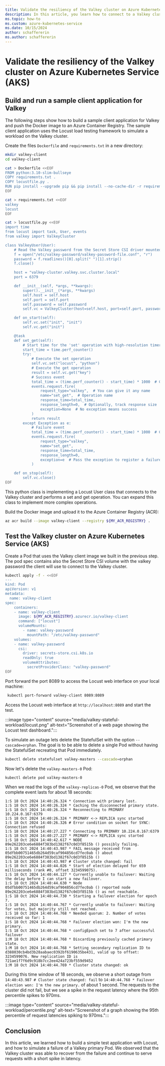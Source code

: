```yaml
---
title: Validate the resiliency of the Valkey cluster on Azure Kubernetes Service (AKS)
description: In this article, you learn how to connect to a Valkey cluster on Azure Kubernetes Service (AKS) using the Kubernetes stateful framework.
ms.topic: how-to
ms.custom: azure-kubernetes-service
ms.date: 10/15/2024
author: schaffererin
ms.author: schaffererin
---
```


# Validate the resiliency of the Valkey cluster on Azure Kubernetes Service (AKS)

## Build and run a sample client application for Valkey

The following steps show how to build a sample client application for Valkey and push the Docker image to an Azure Container Registry.
The sample client application uses the Locust load testing framework to simulate a workload on the Valkey cluster.

Create the files `Dockerfile` and `requirements.txt` in a new directory:

```bash
mkdir valkey-client
cd valkey-client

cat > Dockerfile <<EOF
FROM python:3.10-slim-bullseye
COPY requirements.txt .
COPY locustfile.py .
RUN pip install --upgrade pip && pip install --no-cache-dir -r requirements.txt
EOF

cat > requirements.txt <<EOF
valkey
locust
EOF

cat > locustfile.py <<EOF
import time
from locust import task, User, events
from valkey import ValkeyCluster

class ValkeyUser(User):
    # Read the Valkey password from the Secret Store CSI driver mounted file
    f = open("/etc/valkey-password/valkey-password-file.conf", "r")
    password = f.readlines()[0].split(" ")[1].strip()
    f.close()

    host = "valkey-cluster.valkey.svc.cluster.local"
    port = 6379

    def __init__(self, *args, **kwargs):
        super().__init__(*args, **kwargs)
        self.host = self.host
        self.port = self.port
        self.password = self.password
        self.vc = ValkeyCluster(host=self.host, port=self.port, password=self.password, username="default")

    def on_start(self):
        self.vc.set("init", "init")
        self.vc.get("init")

    @task
    def set_get(self):
        # Start time for the 'set' operation with high-resolution timer
        start_time = time.perf_counter()
        try:
            # Execute the set operation
            self.vc.set("locust", "python")
            # Execute the get operation
            result = self.vc.get("key")
            # Success event
            total_time = (time.perf_counter() - start_time) * 1000  # Convert to milliseconds
            events.request.fire(
                request_type="valkey",  # You can give it any name
                name="set_get",  # Operation name
                response_time=total_time,
                response_length=0,  # Optionally, track response size
                exception=None  # No exception means success
            )
            return result
        except Exception as e:
            # Failure event
            total_time = (time.perf_counter() - start_time) * 1000  # Convert to milliseconds
            events.request.fire(
                request_type="valkey",
                name="set_get",
                response_time=total_time,
                response_length=0,
                exception=e  # Pass the exception to register a failure
            )

    def on_stop(self):
        self.vc.close()
EOF
```

This python class is implementing a Locust User class that connects to the Valkey cluster and performs a set and get operation.
You can expand this class to implement more complex operations.

Build the Docker image and upload it to the Azure Container Registry (ACR):

```bash
az acr build --image valkey-client --registry ${MY_ACR_REGISTRY} .
```

## Test the Valkey cluster on Azure Kubernetes Service (AKS)

Create a Pod that uses the Valkey client image we built in the previous step.
The pod spec contains also the Secret Store CSI volume with the valkey password the client will use to connect to the Valkey cluster.

```bash
kubectl apply -f - <<EOF
---
kind: Pod
apiVersion: v1
metadata:
  name: valkey-client
spec:
    containers:
    - name: valkey-client
      image: ${MY_ACR_REGISTRY}.azurecr.io/valkey-client
      command: ["locust"]
      volumeMounts:
        - name: valkey-password
          mountPath: "/etc/valkey-password"
    volumes:
    - name: valkey-password
      csi:
        driver: secrets-store.csi.k8s.io
        readOnly: true
        volumeAttributes:
          secretProviderClass: "valkey-password"
EOF
```

Port forward the port 8089 to access the Locust web interface on your local machine:
```bash
 kubectl port-forward valkey-client 8089:8089
 ```

Access the Locust web interface at `http://localhost:8089` and start the test.

:::image type="content" source="media/valkey-stateful-workload/locust.png" alt-text="Screenshot of a web page showing the Locust test dashboard.":::


To simulate an outage lets delete the StatefulSet with the option `--cascade=orphan`.
The goal is to be able to delete a single Pod without having the StatefulSet recreating that Pod immediately.

```bash
kubectl delete statefulset valkey-masters --cascade=orphan
```
Now let's delete the `valkey-masters-0` Pod:

```bash
kubectl delete pod valkey-masters-0
```

When we read the logs of the `valkey-replicas-0` Pod, we observe that the complete event lasts for about 18 seconds:

```
1:S 18 Oct 2024 14:40:26.324 * Connection with primary lost.
1:S 18 Oct 2024 14:40:26.324 * Caching the disconnected primary state.
1:S 18 Oct 2024 14:40:26.324 * Reconnecting to PRIMARY 10.224.0.167:6379
1:S 18 Oct 2024 14:40:26.324 * PRIMARY <-> REPLICA sync started
1:S 18 Oct 2024 14:40:26.326 # Error condition on socket for SYNC: Connection refused
1:S 18 Oct 2024 14:40:27.227 * Connecting to PRIMARY 10.224.0.167:6379
1:S 18 Oct 2024 14:40:27.227 * PRIMARY <-> REPLICA sync started
1:S 18 Oct 2024 14:40:42.617 * NODE 89e262203ce6e6884f383bd1382f67c0d3f8515b () possibly failing.
1:S 18 Oct 2024 14:40:43.987 * FAIL message received from 05dfbb00751465db264d59caf904856cd7fec0ab () about 89e262203ce6e6884f383bd1382f67c0d3f8515b ()
1:S 18 Oct 2024 14:40:43.987 # Cluster state changed: fail
1:S 18 Oct 2024 14:40:44.026 * Start of election delayed for 659 milliseconds (rank #0, offset 3234599075).
1:S 18 Oct 2024 14:40:44.127 * Currently unable to failover: Waiting the delay before I can start a new failover.
1:S 18 Oct 2024 14:40:44.630 * Node 05dfbb00751465db264d59caf904856cd7fec0ab () reported node 89e262203ce6e6884f383bd1382f67c0d3f8515b () as not reachable.
1:S 18 Oct 2024 14:40:44.730 * Starting a failover election for epoch 7.
1:S 18 Oct 2024 14:40:44.767 * Currently unable to failover: Waiting for votes, but majority still not reached.
1:S 18 Oct 2024 14:40:44.768 * Needed quorum: 2. Number of votes received so far: 1
1:S 18 Oct 2024 14:40:44.768 * Failover election won: I'm the new primary.
1:S 18 Oct 2024 14:40:44.768 * configEpoch set to 7 after successful failover
1:M 18 Oct 2024 14:40:44.768 * Discarding previously cached primary state.
1:M 18 Oct 2024 14:40:44.768 * Setting secondary replication ID to d388030cb4bd3b28aabaec0392bf6190635be431, valid up to offset: 3234599076. New replication ID is 721ae1f7f6d9c918b7cc2ee424a723bf559d9452
1:M 18 Oct 2024 14:40:44.769 * Cluster state changed: ok
```

During this time window of 18 seconds, we observe a short outage from ` 14:40:43.987 # Cluster state changed: fail` to `14:40:44.768 * Failover election won: I'm the new primary.` of about 1 second. The requests to the cluster did not fail, but we see a spike in the request latency where the 95th percentile spikes to 970ms.

:::image type="content" source="media/valkey-stateful-workload/percentile.png" alt-text="Screenshot of a graph showing the 95th percentile of request latencies spiking to 970ms.":::

## Conclusion

In this article, we learned how to build a simple test application with Locust, and how to simulate a failure of a Valkey primary Pod.
We observed that the Valkey cluster was able to recover from the failure and continue to serve requests with a short spike in latency.